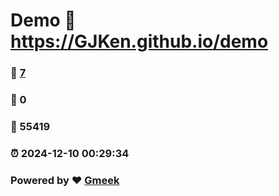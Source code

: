 # Demo :link: https://GJKen.github.io/demo 
### :page_facing_up: [7](https://GJKen.github.io/demo/tag.html) 
### :speech_balloon: 0 
### :hibiscus: 55419 
### :alarm_clock: 2024-12-10 00:29:34 
### Powered by :heart: [Gmeek](https://github.com/Meekdai/Gmeek)
